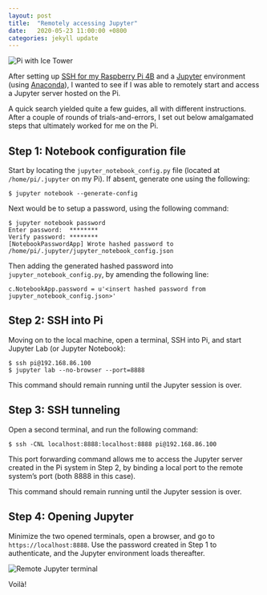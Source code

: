 ```yaml
---
layout: post
title:  "Remotely accessing Jupyter"
date:   2020-05-23 11:00:00 +0800
categories: jekyll update
---
```


![Pi with Ice Tower](https://zyf0717.github.io/assets/images/pi-ice-tower.jpg)

After setting up [SSH for my Raspberry Pi 4B](https://www.raspberrypi.org/documentation/remote-access/ssh/) and a [Jupyter](https://jupyter.org/) environment (using [Anaconda](https://www.anaconda.com/)), I wanted to see if I was able to remotely start and access a Jupyter server hosted on the Pi. 

A quick search yielded quite a few guides, all with different instructions. After a couple of rounds of trials-and-errors, I set out below amalgamated steps that ultimately worked for me on the Pi.

## Step 1: Notebook configuration file

Start by locating the `jupyter_notebook_config.py` file (located at `/home/pi/.jupyter` on my Pi). If absent, generate one using the following:

```shell
$ jupyter notebook --generate-config
```

Next would be to setup a password, using the following command:
```shell
$ jupyter notebook password
Enter password:  ********
Verify password: ********
[NotebookPasswordApp] Wrote hashed password to /home/pi/.jupyter/jupyter_notebook_config.json
```

Then adding the generated hashed password into `jupyter_notebook_config.py`, by amending the following line:

```shell
c.NotebookApp.password = u'<insert hashed password from jupyter_notebook_config.json>'
```

## Step 2: SSH into Pi

Moving on to the local machine, open a terminal, SSH into Pi, and start Jupyter Lab (or Jupyter Notebook):

```shell
$ ssh pi@192.168.86.100
$ jupyter lab --no-browser --port=8888
```

This command should remain running until the Jupyter session is over.

## Step 3: SSH tunneling

Open a second terminal, and run the following command:

```shell
$ ssh -CNL localhost:8888:localhost:8888 pi@192.168.86.100
```

This port forwarding command allows me to access the Jupyter server created in the Pi system in Step 2, by binding a local port to the remote system’s port (both 8888 in this case).

This command should remain running until the Jupyter session is over.

## Step 4: Opening Jupyter

Minimize the two opened terminals, open a browser, and go to `https://localhost:8888`. Use the password created in Step 1 to authenticate, and the Jupyter environment loads thereafter.

![Remote Jupyter terminal](https://zyf0717.github.io/assets/images/pi-jupyter-terminal.png)

Voilà!



